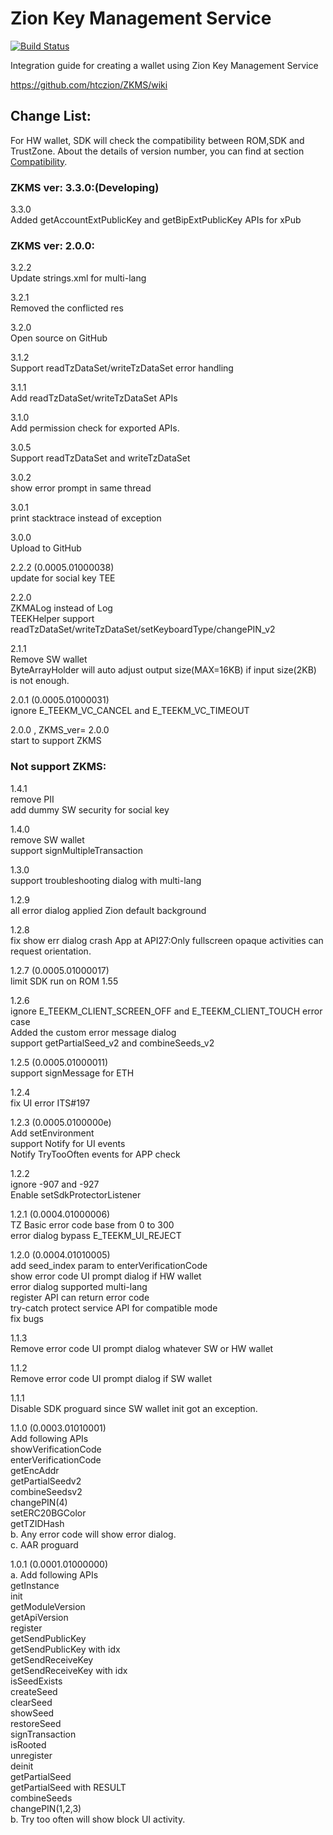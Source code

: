 # Zion Key Management Service

[![Build Status](https://travis-ci.com/htczion/ZKMS.svg?branch=master)](https://travis-ci.com/htczion/ZKMS)

Integration guide for creating a wallet using Zion Key Management Service

https://github.com/htczion/ZKMS/wiki


## Change List:  
For HW wallet, SDK will check the compatibility between ROM,SDK and TrustZone. 
About the details of version number, you can find at section [Compatibility](https://github.com/htczion/ZKMS/wiki#compatibility).  

### ZKMS ver: 3.3.0:(Developing)   

3.3.0  
    Added getAccountExtPublicKey and getBipExtPublicKey APIs for xPub  
    
### ZKMS ver: 2.0.0:   

3.2.2  
    Update strings.xml for multi-lang  
  
3.2.1  
    Removed the conflicted res  
  
3.2.0  
    Open source on GitHub  
  
3.1.2  
   Support readTzDataSet/writeTzDataSet error handling  
  
3.1.1  
   Add readTzDataSet/writeTzDataSet APIs  
  
3.1.0  
   Add permission check for exported APIs.  
  
3.0.5  
   Support readTzDataSet and writeTzDataSet  
  
3.0.2  
   show error prompt in same thread  
  
3.0.1  
   print stacktrace instead of exception  
  
3.0.0  
   Upload to GitHub  
     
2.2.2 (0.0005.01000038)  
   update for social key TEE  
  
2.2.0  
   ZKMALog instead of Log  
   TEEKHelper support readTzDataSet/writeTzDataSet/setKeyboardType/changePIN_v2  
  
2.1.1  
   Remove SW wallet  
   ByteArrayHolder will auto adjust output size(MAX=16KB) if input size(2KB) is not enough.  
  
2.0.1 (0.0005.01000031)  
   ignore E_TEEKM_VC_CANCEL and E_TEEKM_VC_TIMEOUT  
  
2.0.0 , ZKMS_ver= 2.0.0  
   start to support ZKMS  
  
### Not support ZKMS:   
  
1.4.1  
  remove PII  
  add dummy SW security for social key  
  
1.4.0  
  remove SW wallet  
  support signMultipleTransaction  
  
1.3.0  
  support troubleshooting dialog with multi-lang  
  
1.2.9  
  all error dialog applied Zion default background  
  
1.2.8  
  fix show err dialog crash App at API27:Only fullscreen opaque activities can request orientation.  
  
1.2.7 (0.0005.01000017)  
  limit SDK run on ROM 1.55  
  
1.2.6  
  ignore E_TEEKM_CLIENT_SCREEN_OFF and E_TEEKM_CLIENT_TOUCH error case  
  Added the custom error message dialog  
  support getPartialSeed_v2 and combineSeeds_v2  
  
1.2.5 (0.0005.01000011)  
  support signMessage for ETH  
  
1.2.4  
  fix UI error ITS#197  
  
1.2.3 (0.0005.0100000e)  
  Add setEnvironment  
  support Notify for UI events  
  Notify TryTooOften events for APP check  
  
1.2.2  
  ignore -907 and -927  
  Enable setSdkProtectorListener  
  
1.2.1 (0.0004.01000006)  
  TZ Basic error code base from 0 to 300  
  error dialog bypass E_TEEKM_UI_REJECT  
  
1.2.0 (0.0004.01010005)  
  add seed_index param to enterVerificationCode  
  show error code UI prompt dialog if HW wallet  
  error dialog supported multi-lang  
  register API can return error code  
  try-catch protect service API for compatible mode  
  fix bugs  
  
1.1.3  
  Remove error code UI prompt dialog whatever SW or HW wallet  
  
1.1.2  
  Remove error code UI prompt dialog if SW wallet  
  
1.1.1  
  Disable SDK proguard since SW wallet init got an exception.  
  
1.1.0 (0.0003.01010001)  
  Add following APIs  
	showVerificationCode  
	enterVerificationCode  
	getEncAddr  
	getPartialSeedv2  
	combineSeedsv2  
	changePIN(4)  
	setERC20BGColor  
	getTZIDHash  
  b. Any error code will show error dialog.  
  c. AAR proguard  
  
1.0.1 (0.0001.01000000)  
  a. Add following APIs  
	getInstance  
	init  
	getModuleVersion  
	getApiVersion  
	register  
	getSendPublicKey  
	getSendPublicKey with idx  
	getSendReceiveKey  
	getSendReceiveKey with idx  
	isSeedExists  
	createSeed  
	clearSeed  
	showSeed  
	restoreSeed  
	signTransaction  
	isRooted  
	unregister  
	deinit  
	getPartialSeed  
	getPartialSeed with RESULT  
	combineSeeds  
	changePIN(1,2,3)  
  b. Try too often will show block UI activity.	  
